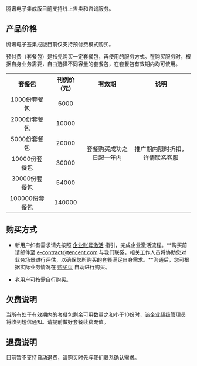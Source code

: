 腾讯电子集成版目前支持线上售卖和咨询服务。

## 产品价格

腾讯电子签集成版目前仅支持预付费模式购买。

预付费（套餐包）是指先购买一定套餐包，再使用的服务方式。在购买服务时，根据自身业务需要，自由选择不同容量的套餐包，在套餐包有效期内均可使用。
<table>
   <tr>
      <th width="0px" style="text-align:center">套餐包</td>
      <th width="0px" style="text-align:center">刊例价（元）</td>
      <th width="0px"  style="text-align:center">有效期</td>
			      <th width="0px"  style="text-align:center">说明</td>
   </tr>
   <tr>
      <td style="text-align:center">1000份套餐包</td>
      <td style="text-align:center">6000</td>
      <td rowspan='7' style="text-align:center">套餐购买成功之日起一年内</td>
      <td rowspan='7' style="text-align:center">推广期内限时折扣，详情联系客服</td>
   </tr>
   <tr>
      <td style="text-align:center">2000份套餐包</td>
      <td style="text-align:center">10000</td>
   </tr>
   <tr>
      <td style="text-align:center">5000份套餐包</td>
      <td style="text-align:center">20000</td>
   </tr>
	    <tr>
      <td style="text-align:center">10000份套餐包</td>
      <td style="text-align:center">30000</td>
   </tr>
   <tr>
      <td style="text-align:center">30000份套餐包</td>
      <td style="text-align:center">54000</td>
   </tr>
   <tr>
      <td style="text-align:center">100000份套餐包</td>
      <td style="text-align:center">140000</td>
   </tr>
</table>

## 购买方式

- 新用户如有需求请先按照 [企业账号激活](https://cloud.tencent.com/document/product/1323/58492) 指引，完成企业激活流程。**购买前请邮件至 e-contract@tencent.com 与我们联系，相关工作人员将协助您对业务场景进行评估，以确保您所购买的套餐满足自身需求。**沟通后，您可根据实际业务情况在 [购买页](https://buy.cloud.tencent.com/ess-integration) 自助进行购买。

- 老用户可按需自行购买。

## 欠费说明

当所有处于有效期内的套餐包剩余可用数量之和小于10份时，该企业超级管理员将收到短信通知。请提前做好套餐续费充值。

## 退费说明

目前暂不支持自动退费，请购买时先与我们联系确认需求。
